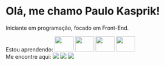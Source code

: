 <div>
          <h1> Olá, me chamo Paulo Kasprik! </h1>
          <p>Iniciante em programação, focado em Front-End.</p>
</div>


<div>
          Estou aprendendo:
          <img src="https://cdn.jsdelivr.net/gh/devicons/devicon/icons/html5/html5-original.svg" width="50" height="40"/>
          <img src="https://cdn.jsdelivr.net/gh/devicons/devicon/icons/css3/css3-original.svg" width="50" height="40"/>
          <img src="https://cdn.jsdelivr.net/gh/devicons/devicon/icons/javascript/javascript-original.svg" width="50" height="40"/>
          <img src="https://cdn.jsdelivr.net/gh/devicons/devicon/icons/angularjs/angularjs-original.svg" width="50" height="40"/>
</div>         
          
<div>
          Me encontre aqui:
          <a href="https://instagram.com/paulokasprik" target="_blank"><img src="https://img.shields.io/badge/-Instagram-%23E4405F?style=for-the-badge&logo=instagram&logoColor=white" target="_blank"></a>
          <a href = "mailto:contatokasprik@gmail.com"><img src="https://img.shields.io/badge/Gmail-D14836?style=for-the-badge&logo=gmail&logoColor=white" target="_blank"></a>
          <a href="https://www.linkedin.com/in/paulokasprik" target="_blank"><img src="https://img.shields.io/badge/-LinkedIn-%230077B5?style=for-the-badge&logo=linkedin&logoColor=white" target="_blank"></a>
</div>
